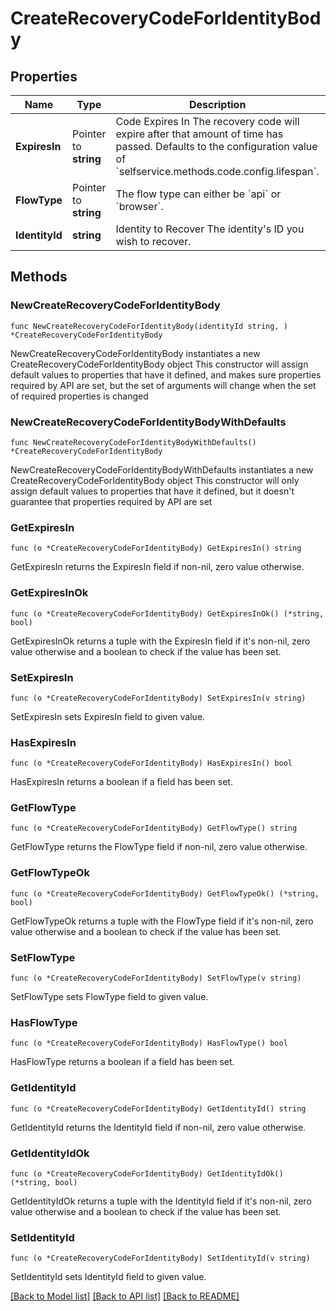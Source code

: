 # CreateRecoveryCodeForIdentityBody

## Properties

Name | Type | Description | Notes
------------ | ------------- | ------------- | -------------
**ExpiresIn** | Pointer to **string** | Code Expires In  The recovery code will expire after that amount of time has passed. Defaults to the configuration value of &#x60;selfservice.methods.code.config.lifespan&#x60;. | [optional] 
**FlowType** | Pointer to **string** | The flow type can either be &#x60;api&#x60; or &#x60;browser&#x60;. | [optional] 
**IdentityId** | **string** | Identity to Recover  The identity&#39;s ID you wish to recover. | 

## Methods

### NewCreateRecoveryCodeForIdentityBody

`func NewCreateRecoveryCodeForIdentityBody(identityId string, ) *CreateRecoveryCodeForIdentityBody`

NewCreateRecoveryCodeForIdentityBody instantiates a new CreateRecoveryCodeForIdentityBody object
This constructor will assign default values to properties that have it defined,
and makes sure properties required by API are set, but the set of arguments
will change when the set of required properties is changed

### NewCreateRecoveryCodeForIdentityBodyWithDefaults

`func NewCreateRecoveryCodeForIdentityBodyWithDefaults() *CreateRecoveryCodeForIdentityBody`

NewCreateRecoveryCodeForIdentityBodyWithDefaults instantiates a new CreateRecoveryCodeForIdentityBody object
This constructor will only assign default values to properties that have it defined,
but it doesn't guarantee that properties required by API are set

### GetExpiresIn

`func (o *CreateRecoveryCodeForIdentityBody) GetExpiresIn() string`

GetExpiresIn returns the ExpiresIn field if non-nil, zero value otherwise.

### GetExpiresInOk

`func (o *CreateRecoveryCodeForIdentityBody) GetExpiresInOk() (*string, bool)`

GetExpiresInOk returns a tuple with the ExpiresIn field if it's non-nil, zero value otherwise
and a boolean to check if the value has been set.

### SetExpiresIn

`func (o *CreateRecoveryCodeForIdentityBody) SetExpiresIn(v string)`

SetExpiresIn sets ExpiresIn field to given value.

### HasExpiresIn

`func (o *CreateRecoveryCodeForIdentityBody) HasExpiresIn() bool`

HasExpiresIn returns a boolean if a field has been set.

### GetFlowType

`func (o *CreateRecoveryCodeForIdentityBody) GetFlowType() string`

GetFlowType returns the FlowType field if non-nil, zero value otherwise.

### GetFlowTypeOk

`func (o *CreateRecoveryCodeForIdentityBody) GetFlowTypeOk() (*string, bool)`

GetFlowTypeOk returns a tuple with the FlowType field if it's non-nil, zero value otherwise
and a boolean to check if the value has been set.

### SetFlowType

`func (o *CreateRecoveryCodeForIdentityBody) SetFlowType(v string)`

SetFlowType sets FlowType field to given value.

### HasFlowType

`func (o *CreateRecoveryCodeForIdentityBody) HasFlowType() bool`

HasFlowType returns a boolean if a field has been set.

### GetIdentityId

`func (o *CreateRecoveryCodeForIdentityBody) GetIdentityId() string`

GetIdentityId returns the IdentityId field if non-nil, zero value otherwise.

### GetIdentityIdOk

`func (o *CreateRecoveryCodeForIdentityBody) GetIdentityIdOk() (*string, bool)`

GetIdentityIdOk returns a tuple with the IdentityId field if it's non-nil, zero value otherwise
and a boolean to check if the value has been set.

### SetIdentityId

`func (o *CreateRecoveryCodeForIdentityBody) SetIdentityId(v string)`

SetIdentityId sets IdentityId field to given value.



[[Back to Model list]](../README.md#documentation-for-models) [[Back to API list]](../README.md#documentation-for-api-endpoints) [[Back to README]](../README.md)


